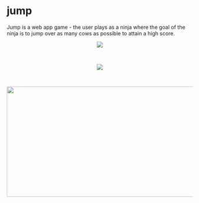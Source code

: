 # jump

Jump is a web app game - the user plays as a ninja where the goal of the ninja is to jump over as many cows as possible to attain a high score.

<p align="center">
  <img src="https://github.com/bensadel/jump/assets/95494769/f112cea5-030c-4b5b-a8c1-ad247b318aad">
</p>
<br>
<p align="center">
  <img src="https://github.com/bensadel/jump/assets/95494769/7e3b2e77-096d-4dfc-83d1-f51ccbadc212">
</p>
<br>
<p align="center">
  <img width="550" height="300" src="https://github.com/bensadel/jump/assets/95494769/2de97949-dd39-40fb-bf3f-fa442d0dd719">
</p>

